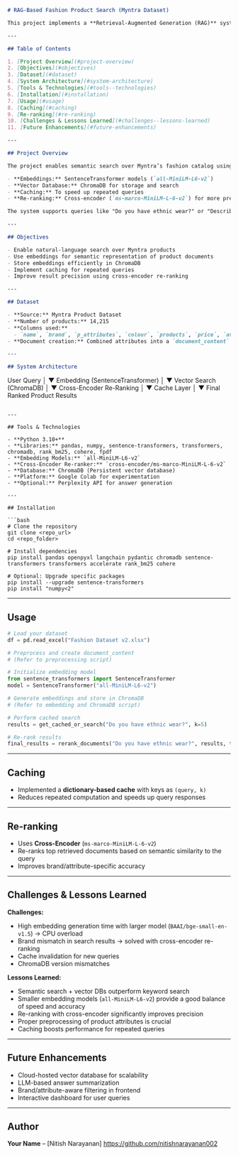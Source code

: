 ```markdown
# RAG-Based Fashion Product Search (Myntra Dataset)

This project implements a **Retrieval-Augmented Generation (RAG)** system for Myntra's product catalog. It allows natural-language queries to retrieve and generate detailed product information using embeddings, vector search, caching, and cross-encoder re-ranking.

---

## Table of Contents

1. [Project Overview](#project-overview)  
2. [Objectives](#objectives)  
3. [Dataset](#dataset)  
4. [System Architecture](#system-architecture)  
5. [Tools & Technologies](#tools--technologies)  
6. [Installation](#installation)  
7. [Usage](#usage)  
8. [Caching](#caching)  
9. [Re-ranking](#re-ranking)  
10. [Challenges & Lessons Learned](#challenges--lessons-learned)  
11. [Future Enhancements](#future-enhancements)  

---

## Project Overview

The project enables semantic search over Myntra’s fashion catalog using:

- **Embeddings:** SentenceTransformer models (`all-MiniLM-L6-v2`)  
- **Vector Database:** ChromaDB for storage and search  
- **Caching:** To speed up repeated queries  
- **Re-ranking:** Cross-encoder (`ms-marco-MiniLM-L-6-v2`) for more precise results  

The system supports queries like "Do you have ethnic wear?" or "Describe the fabric and features of W Women."

---

## Objectives

- Enable natural-language search over Myntra products  
- Use embeddings for semantic representation of product documents  
- Store embeddings efficiently in ChromaDB  
- Implement caching for repeated queries  
- Improve result precision using cross-encoder re-ranking  

---

## Dataset

- **Source:** Myntra Product Dataset  
- **Number of products:** 14,215  
- **Columns used:**  
  - `name`, `brand`, `p_attributes`, `colour`, `products`, `price`, `avg_rating`, `p_id`  
- **Document creation:** Combined attributes into a `document_content` column for embeddings  

---

## System Architecture

```

User Query
│
▼
Embedding (SentenceTransformer)
│
▼
Vector Search (ChromaDB)
│
▼
Cross-Encoder Re-Ranking
│
▼
Cache Layer
│
▼
Final Ranked Product Results

````

---

## Tools & Technologies

- **Python 3.10+**  
- **Libraries:** pandas, numpy, sentence-transformers, transformers, chromadb, rank_bm25, cohere, fpdf  
- **Embedding Models:** `all-MiniLM-L6-v2`  
- **Cross-Encoder Re-ranker:** `cross-encoder/ms-marco-MiniLM-L-6-v2`  
- **Database:** ChromaDB (Persistent vector database)  
- **Platform:** Google Colab for experimentation  
- **Optional:** Perplexity API for answer generation  

---

## Installation

```bash
# Clone the repository
git clone <repo_url>
cd <repo_folder>

# Install dependencies
pip install pandas openpyxl langchain pydantic chromadb sentence-transformers transformers accelerate rank_bm25 cohere

# Optional: Upgrade specific packages
pip install --upgrade sentence-transformers
pip install "numpy<2"
````

---

## Usage

```python
# Load your dataset
df = pd.read_excel("Fashion Dataset v2.xlsx")

# Preprocess and create document_content
# (Refer to preprocessing script)

# Initialize embedding model
from sentence_transformers import SentenceTransformer
model = SentenceTransformer("all-MiniLM-L6-v2")

# Generate embeddings and store in ChromaDB
# (Refer to embedding and ChromaDB script)

# Perform cached search
results = get_cached_or_search("Do you have ethnic wear?", k=5)

# Re-rank results
final_results = rerank_documents("Do you have ethnic wear?", results, top_n=3)
```

---

## Caching

* Implemented a **dictionary-based cache** with keys as `(query, k)`
* Reduces repeated computation and speeds up query responses

---

## Re-ranking

* Uses **Cross-Encoder** (`ms-marco-MiniLM-L-6-v2`)
* Re-ranks top retrieved documents based on semantic similarity to the query
* Improves brand/attribute-specific accuracy

---

## Challenges & Lessons Learned

**Challenges:**

* High embedding generation time with larger model (`BAAI/bge-small-en-v1.5`) → CPU overload
* Brand mismatch in search results → solved with cross-encoder re-ranking
* Cache invalidation for new queries
* ChromaDB version mismatches

**Lessons Learned:**

* Semantic search + vector DBs outperform keyword search
* Smaller embedding models (`all-MiniLM-L6-v2`) provide a good balance of speed and accuracy
* Re-ranking with cross-encoder significantly improves precision
* Proper preprocessing of product attributes is crucial
* Caching boosts performance for repeated queries

---

## Future Enhancements

* Cloud-hosted vector database for scalability
* LLM-based answer summarization
* Brand/attribute-aware filtering in frontend
* Interactive dashboard for user queries


---

## Author

**Your Name** – [Nitish Narayanan] https://github.com/nitishnarayanan002
```
